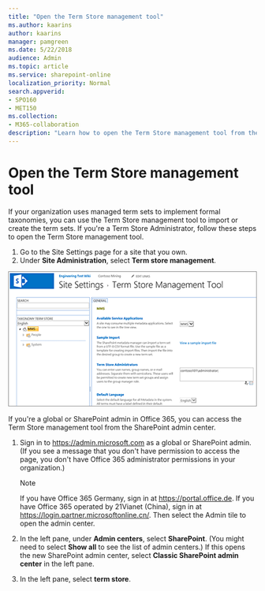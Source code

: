 ```yaml
---
title: "Open the Term Store management tool"
ms.author: kaarins
author: kaarins
manager: pamgreen
ms.date: 5/22/2018
audience: Admin
ms.topic: article
ms.service: sharepoint-online
localization_priority: Normal
search.appverid:
- SPO160
- MET150
ms.collection:  
- M365-collaboration
description: "Learn how to open the Term Store management tool from the Site Settings page or the SharePoint admin center."
---
```


# Open the Term Store management tool

If your organization uses managed term sets to implement formal taxonomies, you can use the Term Store management tool to import or create the term sets. If you're a Term Store Administrator, follow these steps to open the Term Store management tool.
  
1. Go to the Site Settings page for a site that you own.
2. Under **Site Administration**, select **Term store management**.


![The Term Store Management Tool.](media/ba6c6939-f19a-4808-9156-499b05af5380.png)

If you're a global or SharePoint admin in Office 365, you can access the Term Store management tool from the SharePoint admin center. 


1. Sign in to https://admin.microsoft.com as a global or SharePoint admin. (If you see a message that you don't have permission to access the page, you don't have Office 365 administrator permissions in your organization.)
    
    > [!NOTE]
    > If you have Office 365 Germany, sign in at https://portal.office.de. If you have Office 365 operated by 21Vianet (China), sign in at https://login.partner.microsoftonline.cn/. Then select the Admin tile to open the admin center.  
    
2. In the left pane, under **Admin centers**, select **SharePoint**. (You might need to select **Show all** to see the list of admin centers.) If this opens the new SharePoint admin center, select **Classic SharePoint admin center** in the left pane.
      
3. In the left pane, select **term store**. 
    

    


